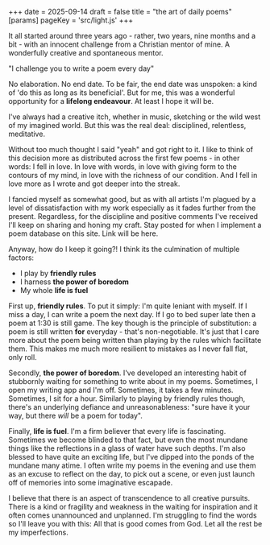 +++
date = 2025-09-14
draft = false
title = "the art of daily poems"
[params]
    pageKey = 'src/light.js'
+++

It all started around three years ago - rather, two years, nine months and a bit  - with an innocent challenge from a Christian mentor of mine. A wonderfully creative and spontaneous mentor.

"I challenge you to write a poem every day"

No elaboration. No end date. To be fair, the end date was unspoken: a kind of 'do this as long as its beneficial'. But for me, this was a wonderful opportunity for a **lifelong endeavour**. At least I hope it will be.

I've always had a creative itch, whether in music, sketching or the wild west of my imagined world. But this was the real deal: disciplined, relentless, meditative.

Without too much thought I said "yeah" and got right to it. I like to think of this decision more as distributed across the first few poems - in other words: I fell in love. In love with words, in love with giving form to the contours of my mind, in love with the richness of our condition. And I fell in love more as I wrote and got deeper into the streak.

I fancied myself as somewhat good, but as with all artists I'm plagued by a level of dissatisfaction with my work especially as it fades further from the present. Regardless, for the discipline and positive comments I've received I'll keep on sharing and honing my craft. Stay posted for when I implement a poem database on this site. Link will be here.

Anyway, how do I keep it going?! I think its the culmination of multiple factors:
- I play by **friendly rules**
- I harness **the power of boredom**
- My whole **life is fuel**

First up, **friendly rules**. To put it simply: I'm quite leniant with myself. If I miss a day, I can write a poem the next day. If I go to bed super late then a poem at 1:30 is still game. The key though is the principle of substitution: a poem is still written **for** everyday - that's non-negotiable. It's just that I care more about the poem being written than playing by the rules which facilitate them. This makes me much more resilient to mistakes as I never fall flat, only roll.

Secondly, **the power of boredom**. I've developed an interesting habit of stubbornly waiting for something to write about in my poems. Sometimes, I open my writing app and I'm off. Sometimes, it takes a few minutes. Sometimes, I sit for a hour. Similarly to playing by friendly rules though, there's an underlying defiance and unreasonableness: "sure have it your way, but there _will_ be a poem for today".

Finally, **life is fuel**. I'm a firm believer that every life is fascinating. Sometimes we become blinded to that fact, but even the most mundane things like the reflections in a glass of water have such depths. I'm also blessed to have quite an exciting life, but I've dipped into the ponds of the mundane many atime. I often write my poems in the evening and use them as an excuse to reflect on the day, to pick out a scene, or even just launch off of memories into some imaginative escapade.

I believe that there is an aspect of transcendence to all creative pursuits. There is a kind or fragility and weakness in the waiting for inspiration and it often comes unannounced and unplanned. I'm struggling to find the words so I'll leave you with this:
All that is good comes from God. Let all the rest be my imperfections.
